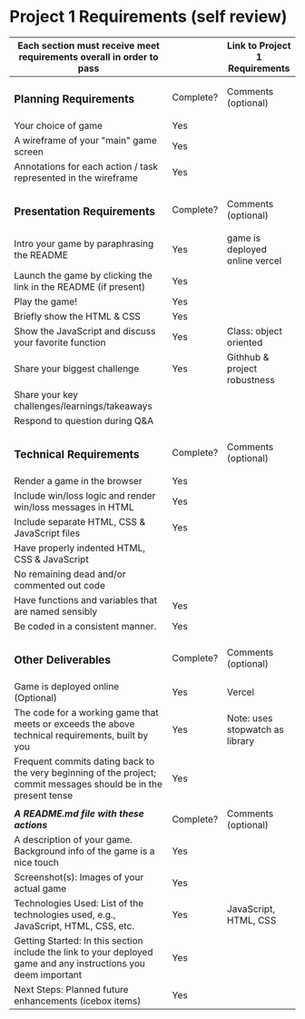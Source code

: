 # Project 1 Requirements (self review)

| Each section must receive meet requirements overall in order to pass                                              |           | Link to Project 1 Requirements  |
| ----------------------------------------------------------------------------------------------------------------- | --------- | ------------------------------- |
| <h3>Planning Requirements</h3>                                                                                    | Complete? | Comments (optional)             |
| Your choice of game                                                                                               | Yes       |                                 |
| A wireframe of your "main" game screen                                                                            | Yes       |                                 |
| Annotations for each action / task represented in the wireframe                                                   | Yes       |                                 |
|                                                                                                                   |           |                                 |
| <h3>Presentation Requirements</h3>                                                                                | Complete? | Comments (optional)             |
| Intro your game by paraphrasing the README                                                                        | Yes       | game is deployed online vercel  |
| Launch the game by clicking the link in the README (if present)                                                   | Yes       |                                 |
| Play the game!                                                                                                    | Yes       |                                 |
| Briefly show the HTML & CSS                                                                                       | Yes       |                                 |
| Show the JavaScript and discuss your favorite function                                                            | Yes       | Class: object oriented          |
| Share your biggest challenge                                                                                      | Yes       | Githhub & project robustness    |
| Share your key challenges/learnings/takeaways                                                                     |           |                                 |
| Respond to question during Q&A                                                                                    |           |                                 |
|                                                                                                                   |           |                                 |
| <h3>Technical Requirements</h3>                                                                                   | Complete? | Comments (optional)             |
| Render a game in the browser                                                                                      | Yes       |                                 |
| Include win/loss logic and render win/loss messages in HTML                                                       | Yes       |                                 |
| Include separate HTML, CSS & JavaScript files                                                                     | Yes       |                                 |
| Have properly indented HTML, CSS & JavaScript                                                                     |           |                                 |
| No remaining dead and/or commented out code                                                                       |           |                                 |
| Have functions and variables that are named sensibly                                                              | Yes       |                                 |
| Be coded in a consistent manner.                                                                                  | Yes       |                                 |
|                                                                                                                   |           |                                 |
| <h3>Other Deliverables</h3>                                                                                       | Complete? | Comments (optional)             |
| Game is deployed online (Optional)                                                                                | Yes       | Vercel                          |
| The code for a working game that meets or exceeds the above technical requirements, built by you                  | Yes       | Note: uses stopwatch as library |
| Frequent commits dating back to the very beginning of the project; commit messages should be in the present tense | Yes       |                                 |
|                                                                                                                   |           |                                 |
| <b><i>A README.md file with these actions<i></b>                                                                  | Complete? | Comments (optional)             |
| A description of your game. Background info of the game is a nice touch                                           | Yes       |                                 |
| Screenshot(s): Images of your actual game                                                                         | Yes       |                                 |
| Technologies Used: List of the technologies used, e.g., JavaScript, HTML, CSS, etc.                               | Yes       | JavaScript, HTML, CSS           |
| Getting Started: In this section include the link to your deployed game and any instructions you deem important   | Yes       |                                 |
| Next Steps: Planned future enhancements (icebox items)                                                            | Yes       |                                 |
